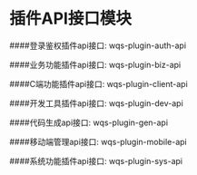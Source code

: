 # 插件API接口模块

####登录鉴权插件api接口: wqs-plugin-auth-api

####业务功能插件api接口: wqs-plugin-biz-api

####C端功能插件api接口: wqs-plugin-client-api

####开发工具插件api接口: wqs-plugin-dev-api

####代码生成api接口: wqs-plugin-gen-api

####移动端管理api接口: wqs-plugin-mobile-api

####系统功能插件api接口: wqs-plugin-sys-api